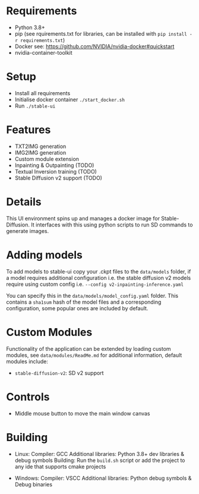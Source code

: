 # Requirements
- Python 3.8+ 
- pip (see rquirements.txt for libraries, can be installed with `pip install -r requirements.txt`)
- Docker see: https://github.com/NVIDIA/nvidia-docker#quickstart
- nvidia-container-toolkit

# Setup
- Install all requirements
- Initialise docker container `./start_docker.sh`
- Run `./stable-ui`

# Features
- TXT2IMG generation
- IMG2IMG generation
- Custom module extension
- Inpainting & Outpainting (TODO)
- Textual Inversion training (TODO)
- Stable Diffusion v2 support (TODO)

# Details
This UI environment spins up and manages a docker image for Stable-Diffusion. It interfaces with this using python scripts to run SD commands to generate images.

# Adding models
To add models to stable-ui copy your .ckpt files to the `data/models` folder, if a model requires additional configuration i.e. the stable diffusion v2 models
require using custom config i.e. `--config v2-inpainting-inference.yaml` 

You can specify this in the `data/models/model_config.yaml` folder. This contains a
`sha1sum` hash of the model files and a corresponding configuration, some popular ones are included by default.

# Custom Modules
Functionality of the application can be extended by loading custom modules, see `data/modules/ReadMe.md` for additional information, default modules include:
- `stable-diffusion-v2`: SD v2 support 

# Controls
- Middle mouse button to move the main window canvas

# Building
- Linux:
Compiler: GCC
Additional libraries: Python 3.8+ dev libraries & debug symbols
Building: Run the `build.sh` script or add the project to any ide that supports cmake projects

- Windows:
Compiler: VSCC
Additional libraries: Python debug symbols & Debug binaries